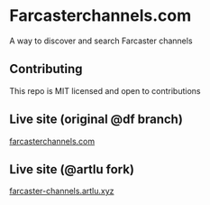 # Farcasterchannels.com

A way to discover and search Farcaster channels

## Contributing

This repo is MIT licensed and open to contributions

## Live site (original @df branch)

[farcasterchannels.com](https://www.farcasterchannels.com)

## Live site (@artlu fork)

[farcaster-channels.artlu.xyz](https://farcaster-channels.artlu.xyz)
